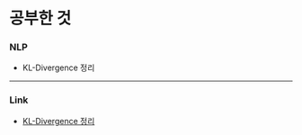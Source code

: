 # 공부한 것
### NLP 
* KL-Divergence 정리

-------
### Link
* [KL-Divergence 정리](https://fern-bluebell-5e9.notion.site/Ch-03-Probabilistic-Perspective-6d762f1d456e41859f34aa0411137291)